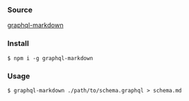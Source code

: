 ### Source
[graphql-markdown](https://github.com/exogen/graphql-markdown)

### Install
```
$ npm i -g graphql-markdown
```

### Usage
```
$ graphql-markdown ./path/to/schema.graphql > schema.md
```